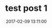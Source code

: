 ---
title: test post 1
date: 2017-02-09 13:11:00
tags: [js,JSON, automation]
layout: post
categories: api
id : 0
---